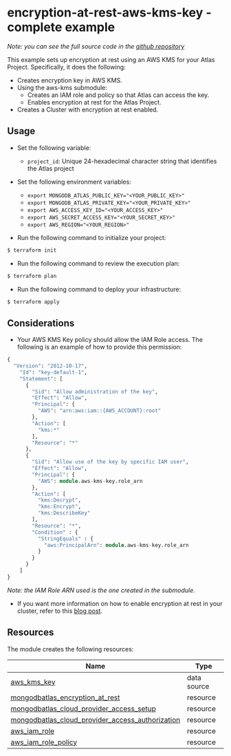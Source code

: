 # encryption-at-rest-aws-kms-key - complete example

_Note: you can see the full source code in the [github repository](https://github.com/terraform-mongodbatlas-modules/terraform-mongodbatlas-encryption-at-rest/tree/main/examples/aws-kms-key-complete)_

This example sets up encryption at rest using an AWS KMS for your Atlas Project. Specifically, it does the following: 
- Creates encryption key in AWS KMS.
- Using the aws-kms submodule:
    - Creates an IAM role and policy so that Atlas can access the key.
    - Enables encryption at rest for the Atlas Project.
- Creates a Cluster with encryption at rest enabled.

## Usage

- Set the following variable: 

    - `project_id`: Unique 24-hexadecimal character string that identifies the Atlas project

- Set the following environment variables:

    -  `export MONGODB_ATLAS_PUBLIC_KEY="<YOUR_PUBLIC_KEY>"`
    -  `export MONGODB_ATLAS_PRIVATE_KEY="<YOUR_PRIVATE_KEY>"`
    -  `export AWS_ACCESS_KEY_ID="<YOUR_ACCESS_KEY>"`
    -  `export AWS_SECRET_ACCESS_KEY="<YOUR_SECRET_KEY>"`
    -  `export AWS_REGION="<YOUR_REGION>"`

- Run the following command to initialize your project:

```bash
$ terraform init
```

- Run the following command to review the execution plan:

```bash
$ terraform plan
```

- Run the following command to deploy your infrastructure:

```bash
$ terraform apply
```

## Considerations

- Your AWS KMS Key policy should allow the IAM Role access. The following is an example of how to provide this permission:

```terraform
{
  "Version": "2012-10-17",
    "Id": "key-default-1",
    "Statement": [
      {
        "Sid": "Allow administration of the key",
        "Effect": "Allow",
        "Principal": {
          "AWS": "arn:aws:iam::{AWS_ACCOUNT}:root"
        },
        "Action": [
          "kms:*"
        ],
        "Resource": "*"
      },
      {
        "Sid": "Allow use of the key by specific IAM user",
        "Effect": "Allow",
        "Principal": {
          "AWS": module.aws-kms-key.role_arn
        },
        "Action": [
          "kms:Decrypt",
          "kms:Encrypt",
          "kms:DescribeKey"
        ],
        "Resource": "*",
        "Condition" : {
          "StringEquals" : {
            "aws:PrincipalArn": module.aws-kms-key.role_arn
          }
        }
      }
    ]
}
```

_Note: the IAM Role ARN used is the one created in the submodule._

- If you want more information on how to enable encryption at rest in your cluster, refer to this [blog post](https://www.mongodb.com/docs/atlas/security-kms-encryption/).

## Resources

The module creates the following resources:

| Name | Type |
|------|------|
| [aws_kms_key](https://registry.terraform.io/providers/hashicorp/aws/latest/docs/data-sources/kms_key) | data source |
| [mongodbatlas_encryption_at_rest](https://registry.terraform.io/providers/mongodb/mongodbatlas/1.17.6/docs/resources/encryption_at_rest) | resource |
| [mongodbatlas_cloud_provider_access_setup](https://registry.terraform.io/providers/mongodb/mongodbatlas/latest/docs/resources/cloud_provider_access#mongodbatlas_cloud_provider_access_setup) | resource |
| [mongodbatlas_cloud_provider_access_authorization](https://registry.terraform.io/providers/mongodb/mongodbatlas/latest/docs/resources/cloud_provider_access#mongodbatlas_cloud_provider_access_authorization) | resource |
| [aws_iam_role](https://registry.terraform.io/providers/hashicorp/aws/latest/docs/resources/iam_role) | resource |
| [aws_iam_role_policy](https://registry.terraform.io/providers/hashicorp/aws/latest/docs/resources/iam_role_policy) | resource |
